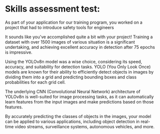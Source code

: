 # Skills assessment test:
As part of your application for our training program, you worked on a project that had to introduce safety tools for engineers



It sounds like you've accomplished quite a bit with your project! Training a dataset with over 1500 images of various 
situation is a significant undertaking, and achieving excellent accuracy in detection after 75 epochs is impressive.

Using the YOLOv8n model was a wise choice, considering its speed, accuracy, and suitability for detection tasks. 
YOLO (You Only Look Once) models are known for their ability to efficiently detect objects in images by dividing 
them into a grid and predicting bounding boxes and class probabilities for each grid cell.

The underlying CNN (Convolutional Neural Network) architecture of YOLOv8n is well-suited for image processing tasks,
as it can automatically learn features from the input images and make predictions based on those features.

By accurately predicting the classes of objects in the images, your model can be applied to various applications,
including object detection in real-time video streams, surveillance systems, autonomous vehicles, and more.
